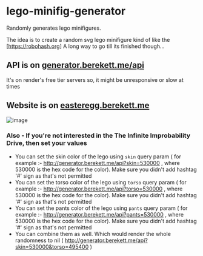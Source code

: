 # lego-minifig-generator
Randomly generates lego minifigures.


The idea is to create a random svg lego minifigure kind of like the [https://robohash.org]
 A long way to go till its finished though...

## API is on [generator.berekett.me/api](https://generator.berekett.me/api)
It's on render's free tier servers so, it might be unresponsive or slow at times

## Website is on [easteregg.berekett.me](easteregg.berekett.me)

![image](https://user-images.githubusercontent.com/49443576/189523202-4bac64d9-ecc3-4795-8f71-3629fdef9500.png)

### Also - If you're not interested in the The Infinite Improbability Drive, then set your values

- You can set the skin color of the lego using `skin` query param ( for example :- http://generator.berekett.me/api?skin=530000 , where 530000 is the hex code for the color). Make sure you didn't add hashtag '#' sign as that's not permitted   
- You can set the torso color of the lego using `torso` query param ( for example :- http://generator.berekett.me/api?torso=530000 , where 530000 is the hex code for the color). Make sure you didn't add hashtag '#' sign as that's not permitted   
- You can set the pants color of the lego using `pants` query param ( for example :- http://generator.berekett.me/api?pants=530000 , where 530000 is the hex code for the color). Make sure you didn't add hashtag '#' sign as that's not permitted 
- You can combine them as well. Which would render the whole randomness to nil ( http://generator.berekett.me/api?skin=530000&torso=495400 )